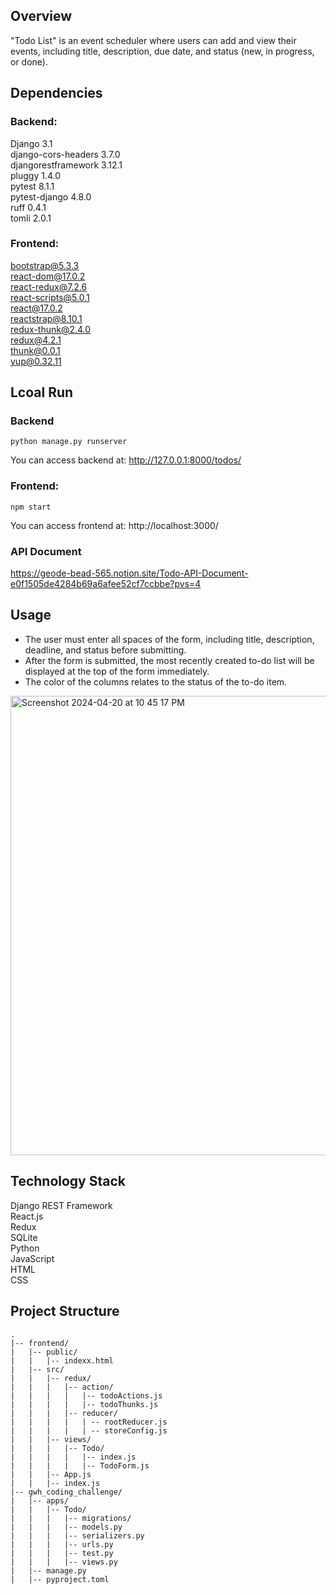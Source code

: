 ## Overview

"Todo List" is an event scheduler where users can add and view their events, including title, description, due date, and status (new, in progress, or done).

## Dependencies

### Backend: 
Django              3.1  
django-cors-headers 3.7.0  
djangorestframework 3.12.1   
pluggy              1.4.0  
pytest              8.1.1  
pytest-django       4.8.0   
ruff                0.4.1  
tomli               2.0.1  

### Frontend:
bootstrap@5.3.3  
react-dom@17.0.2  
react-redux@7.2.6  
react-scripts@5.0.1  
react@17.0.2  
reactstrap@8.10.1  
redux-thunk@2.4.0  
redux@4.2.1  
thunk@0.0.1  
yup@0.32.11  

## Lcoal Run
### Backend
```
python manage.py runserver
```
You can access backend at: http://127.0.0.1:8000/todos/

### Frontend:
```
npm start
```
You can access frontend at: http://localhost:3000/

### API Document
https://geode-bead-565.notion.site/Todo-API-Document-e0f1505de4284b69a6afee52cf7ccbbe?pvs=4

## Usage
+ The user must enter all spaces of the form, including title, description, deadline, and status before submitting.
+ After the form is submitted, the most recently created to-do list will be displayed at the top of the form immediately.
+ The color of the columns relates to the status of the to-do item.
<img width="735" alt="Screenshot 2024-04-20 at 10 45 17 PM" src="https://github.com/cindyke124/gwh_coding_challenge/assets/152237584/42c0e4b2-3e8c-4d2c-9324-07f3f42fe42f">


## Technology Stack
Django REST Framework  
React.js  
Redux  
SQLite  
Python  
JavaScript  
HTML  
CSS  

## Project Structure
```
.  
|-- frontend/  
|   |-- public/  
|   |   |-- indexx.html  
|   |-- src/  
|   |   |-- redux/  
|   |   |   |-- action/ 
|   |   |   |   |-- todoActions.js
|   |   |   |   |-- todoThunks.js
|   |   |   |-- reducer/
|   |   |   |   | -- rootReducer.js
|   |   |   |   | -- storeConfig.js
|   |   |-- views/
|   |   |   |-- Todo/
|   |   |   |   |-- index.js
|   |   |   |   |-- TodoForm.js
|   |   |-- App.js
|   |   |-- index.js
|-- gwh_coding_challenge/
|   |-- apps/
|   |   |-- Todo/
|   |   |   |-- migrations/
|   |   |   |-- models.py
|   |   |   |-- serializers.py
|   |   |   |-- urls.py 
|   |   |   |-- test.py
|   |   |   |-- views.py                    
|   |-- manage.py
|   |-- pyproject.toml

```
